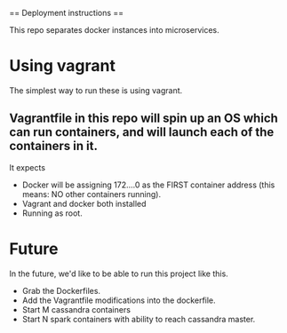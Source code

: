 == Deployment instructions ==

This repo separates docker instances into microservices.

# Using vagrant

The simplest way to run these is using vagrant.

## Vagrantfile in this repo will spin up an OS which can run containers, and will launch each of the containers in it.
It expects
- Docker will be assigning 172....0 as the FIRST container address (this means: NO other containers running).
- Vagrant and docker both installed
- Running as root.  

# Future

In the future, we'd like to be able to run this project like this.

- Grab the Dockerfiles.
- Add the Vagrantfile modifications into the dockerfile.
- Start M cassandra containers
- Start N spark containers with ability to reach cassandra master.
